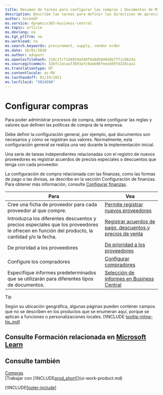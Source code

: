 ```yaml
---
title: Resumen de tareas para configurar las compras | Documentos de Microsoft
description: Describe las tareas para definir las directivas de aprovisionamiento de su empresa y configurar sus procesos de compra.
author: SorenGP
ms.service: dynamics365-business-central
ms.topic: article
ms.devlang: na
ms.tgt_pltfrm: na
ms.workload: na
ms.search.keywords: procurement, supply, vendor order
ms.date: 10/01/2020
ms.author: edupont
ms.openlocfilehash: 219c1fcf1d4929a548f9a8d5849dde77f1c0b24a
ms.sourcegitcommit: 32bfc2acaaf3693afc9aeb86feea505fd328caa1
ms.translationtype: HT
ms.contentlocale: es-MX
ms.lasthandoff: 01/19/2021
ms.locfileid: "5024598"
---
```

# <a name="setting-up-purchasing"></a>Configurar compras
Para poder administrar procesos de compra, debe configurar las reglas y valores que definen las políticas de compra de la empresa.

Debe definir la configuración general, por ejemplo, qué documentos son necesarios y cómo se registran sus valores. Normalmente, esta configuración general se realiza una vez durante la implementación inicial.

Una serie de tareas independientes relacionadas con el registro de nuevos proveedores es registrar acuerdos de precios especiales o descuentos que tenga con cada proveedor.

La configuración de compra relacionada con las finanzas, como las formas de pago o las divisas, se describe en la sección Configuración de finanzas. Para obtener más información, consulte [Configurar finanzas](finance-setup-finance.md).

| Para | Vea |
| --- | --- |
| Cree una ficha de proveedor para cada proveedor al que compre.|[Permite registrar nuevos proveedores](purchasing-how-register-new-vendors.md) |
| Introduzca los diferentes descuentos y precios especiales que los proveedores le ofrecen en función del producto, la cantidad y/o la fecha. |[Registrar acuerdos de pago, descuentos y precios de venta](purchasing-how-record-purchase-price-discount-payment-agreements.md) |
| De prioridad a los proveedores |[De prioridad a los proveedores](purchasing-how-prioritize-vendors.md) |
| Configure los compradores |[Configurar compradores](purchasing-how-setup-purchasers.md) |
|Especifique informes predeterminados que se utilizarán para diferentes tipos de documentos.|[Selección de informes en Business Central](across-report-selections.md)|

> [!TIP]
> Según su ubicación geográfica, algunas páginas pueden contener campos que no se describen en los productos que se enumeran aquí, porque se aplican a funciones o personalizaciones locales. [!INCLUDE [tooltip-inline-tip_md](includes/tooltip-inline-tip_md.md)]

## <a name="see-related-training-at-microsoft-learn"></a>Consulte Formación relacionada en [Microsoft Learn](/learn/paths/trade-get-started-dynamics-365-business-central/)

## <a name="see-also"></a>Consulte también

[Compras](purchasing-manage-purchasing.md)  
[Trabajar con [!INCLUDE[prod_short](includes/prod_short.md)]](ui-work-product.md)


[!INCLUDE[footer-include](includes/footer-banner.md)]